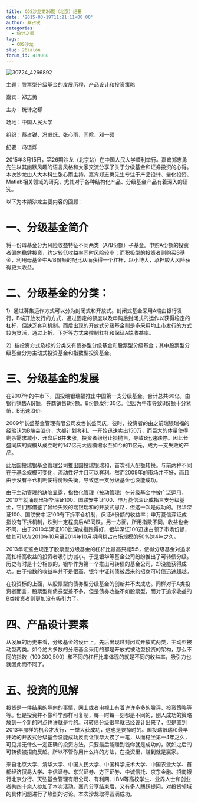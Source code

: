 ```yaml
---
title: COS沙龙第26期（北京）纪要
date: '2015-03-19T11:21:11+00:00'
author: 蔡占锐
categories:
  - 统计之都
tags:
  - COS沙龙
slug: 26salon
forum_id: 419066
---
```


![30724_4266892](https://uploads.cosx.org/2015/03/30724_4266892.jpg)

主题：股票型分级基金的发展历程、产品设计和投资策略

嘉宾：郑志勇

主办：统计之都

场地：中国人民大学

组织：蔡占锐、冯璟烁、张心雨、闫晗、邓一硕

纪要：冯璟烁

2015年3月15日，第26期沙龙（北京站）在中国人民大学顺利举行。嘉宾郑志勇先生以其幽默风趣的语言风格和大家交流分享了关于分级基金和证券投资的心得。本次沙龙由人大本科生张心雨主持，嘉宾郑志勇先生专注于产品设计、量化投资、Matlab相关领域的研究，尤其对于各种结构化产品、分级基金产品有着深入的研究。

以下为本期沙龙主要内容的回顾：





# 一、分级基金简介

将一份母基金分为风险收益特征不同两类（A/B份额）子基金。申购A份额的投资者偏向稳健投资，约定较低收益率同时风险较小；而积极型的投资者则购买B基金，利用母基金中A/B份额的配比从而获得一个杠杆，以小博大，承担较大风险获得更大收益。

# 二、分级基金的分类：

1）通过募集运作方式可以分为封闭式和开放式。封闭式基金采用A端由银行发行，B端开放发行的方式，通过固定的额度以及申购后封闭式的运作以获得稳定的杠杆，但缺乏套利机制。而后出现的开放式分级基金则是多采用均上市发行的方式较为灵活，通过上折、下折等方式来控制杠杆和保证A端收益率。

2）按投资方式及标的分类又有债券型分级基金和股票型分级基金；其中股票型分级基金分为主动式投资基金和指数型投资基金。

# 三、分级基金的发展

在2007年的牛市下，国投瑞银瑞福推出中国第一支分级基金。合计总共60亿，由银行销售A份额，券商销售B份额。B份额发行30亿。但因为牛市导致B份额十分紧俏，B迅速溢价。

2009年长盛基金管理有限公司发售长盛同庆，彼时，投资者的由之前瑞银瑞福的经验认为B端会溢价，大都计划套利。一开始迅速卖出150万，而巨大的体量使得剩余需求减小，开盘后B并未涨，投资者纷纷止损抛售，导致B迅速跌停。因此长盛同庆的规模从成立时的147亿元大规模缩水至如今的11亿元，成为一支失败的产品。

此后国投瑞银基金管理公司推出国投瑞银瑞和，首次引入配额转换。与前两种不同在于基金规模可变化，流动性好并且可以套利。然而2009年的市场并不好，而且由于没有平仓机制使得份额失衡，导致这一支分级基金也没能成功。

由于主动管理的缺陷显露，指数化管理（被动管理）在分级基金中被广泛运用，2010年就涌现出银华深证100、国联安中证100、申万菱信深证成指三支分级基金，它们都借鉴了曾经失败的瑞银瑞和的开放式思路，但这一次是成功的。银华深证100、国联安中证100有下拆平仓机制，保证A份额的收益率；申万菱信深证成指没有下拆机制，跌到一定程度后AB同跌。另一方面，所用指数不同，收益也会不同，由于2010年深证100比深成指跑得好，银华深证100迅速占领了市场份额，使其可以在2010年10月至2014年10月期间稳占市场规模的50%达4年之久。

2013年证监会规定了股票型分级基金的杠杆比最高只能5:5，使得分级基金对追求高杠杆高收益的投资者吸引力减小。于是银华等基金公司纷纷推出了可转债分级。历史有时是十分相似的，银华作为第一个推出可转债的基金公司，却没能获得成功。由于指数的收益率并不是很高，银华中证转债被后来的招商可转债迅速超越。

在投资标的上面，从股票型向债券型分级基金的创新并不太成功。同样对于A类投资者而言，股票型和债券型差不多，但是债券收益不如股票型，而对于追求收益的B类投资者则更加没有吸引力了。

# 四、产品设计要素

从发展的历史来看，分级基金的设计上，先后出现过封闭式开放式两类，主动型被动型两类。如今绝大多数的分级基金采用的都是开放式被动型投资的架构，那么不同的指数（100,300,500）和不同的杠杆比率体现的就是不同的收益率，吸引力也就因此而不同了。

# 五、投资的见解

投资是一件结果的导向的事情，网上或者电视上有着许许多多的股评、投资策略等等。但是投资并不像科学那样可复制，每一时每一刻都是不同的，别人成功的策略放到一个新的时点也许就是亏的。可转债分级很早就已经设计出来了，但是直到2013年那样的机会才发行，一举大获成功，这也是要择时的。国投瑞银瑞和最早开始的开放式分级基金没能成功反而让银华大捞了一笔，从而稳坐第一4年之久，可见并无什么一定正确的投资方法，只要最后能赚到钱你就是成功的，就如之后的可转债被招商反超。所以不管你用什么样的方法，在投资里，赚到就是赢家。

来自北京大学、清华大学、中国人民大学、中国科学技术大学、中国农业大学、首都经济贸易大学、中信证券、东兴证券、方正证券、中诚信托、京东金融、招商银行北京分行、天弘基金管理有限公司、有利网、IBM等高校学生、业界人士和创业者共四十余人参加了本次活动。嘉宾分享结束后，又有多人踊跃提问，对投资领域的具体问题进行了热烈的讨论。本次沙龙取得圆满成功。
